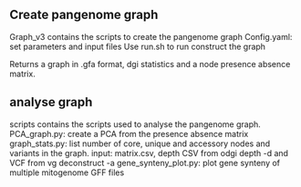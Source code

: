 ## Create pangenome graph
Graph_v3 contains the scripts to create the pangenome graph
Config.yaml: set parameters and input files
Use run.sh to run construct the graph

Returns a graph in .gfa format, dgi statistics and a node presence absence matrix.

## analyse graph
scripts contains the scripts used to analyse the pangenome graph.
PCA_graph.py: create a PCA from the presence absence matrix
graph_stats.py: list number of core, unique and accessory nodes and variants in the graph.
				input: matrix.csv, depth CSV from odgi depth -d and VCF from vg deconstruct -a
gene_synteny_plot.py: plot gene synteny of multiple mitogenome GFF files
